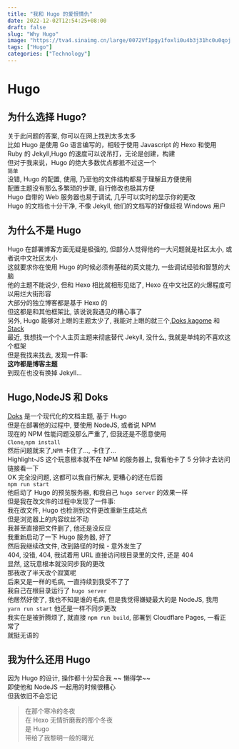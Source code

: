 ```yaml
---
title: "我和 Hugo 的爱恨情仇"
date: 2022-12-02T12:54:25+08:00
draft: false
slug: "Why Hugo"
image: "https://tva4.sinaimg.cn/large/0072Vf1pgy1foxli0u4b3j31hc0u0qoj.jpg"
tags: ["Hugo"]
categories: ["Technology"]
---
```

# Hugo
## 为什么选择 Hugo?
关于此问题的答案, 你可以在网上找到太多太多  
比如 Hugo 是使用 Go 语言编写的，相较于使用 Javascript 的 Hexo 和使用 Ruby 的 Jekyll,Hugo 的速度可以说吊打，无论是创建，构建  
但对于我来说，Hugo 的绝大多数优点都抵不过这一个  
` 简单 `  
没错, Hugo 的配置, 使用, 乃至他的文件结构都易于理解且方便使用  
配置主题没有那么多繁琐的步骤, 自行修改也极其方便  
Hugo 自带的 Web 服务器也易于调试, 几乎可以实时的显示你的更改  
Hugo 的文档也十分干净, 不像 Jekyll, 他们的文档写的好像歧视 Windows 用户  
## 为什么不是 Hugo
Hugo 在部署博客方面无疑是极强的, 但部分人觉得他的一大问题就是社区太小, 或者说中文社区太小  
这就要求你在使用 Hugo 的时候必须有基础的英文能力, 一些调试经验和智慧的大脑  
他的主题不能说少, 但和 Hexo 相比就相形见绌了, Hexo 在中文社区的火爆程度可以用烂大街形容   
大部分的独立博客都是基于 Hexo 的  
但这都是和其他框架比, 该说说我遇见的糟心事了  
另外, Hugo 能够对上眼的主题太少了, 我能对上眼的就三个,[Doks](https://getdoks.org/),[kagome](https://github.com/miiiku/hugo-theme-kagome) 和 [Stack](https://github.com/CaiJimmy/hugo-theme-stack)  
最近, 我想找一个个人主页主题来彻底替代 Jekyll, 没什么, 我就是单纯的不喜欢这个框架  
但是我找来找去, 发现一件事:  
**这咋都是博客主题**  
到现在也没有换掉 Jekyll...  
## Hugo,NodeJS 和 Doks
[Doks](https://getdoks.org/) 是一个现代化的文档主题, 基于 Hugo   
但是在部署他的过程中, 要使用 NodeJS, 或者说 NPM  
现在的 NPM 性能问题没那么严重了, 但我还是不愿意使用  
`Clone`,`npm install`  
然后问题就来了,`NPM` 卡住了..., 卡住了...  
Highlight-JS 这个玩意根本就不在 NPM 的服务器上, 我看他卡了 5 分钟才去访问链接看一下  
OK 完全没问题, 这都可以我自行解决, 更糟心的还在后面  
`npm run start`  
他启动了 Hugo 的预览服务器, 和我自己 `hugo server` 的效果一样  
但是我在改文件的过程中发现了一件事:  
我在改文件, Hugo 也检测到文件更改重新生成站点  
但是浏览器上的内容纹丝不动  
我甚至直接把文件删了, 他还是没反应  
我重新启动了一下 Hugo 服务器, 好了  
然后我继续改文件, 改到路径的时候 - 意外发生了  
404, 没错, 404, 我试着用 URL 直接访问根目录里的文件, 还是 404  
显然, 这玩意根本就没同步我的更改  
那我改了半天改个寂寞呢  
后来又是一样的毛病, 一直持续到我受不了了  
我自己在根目录运行了 `hugo server`  
他居然好使了, 我也不知是谁的毛病, 但是我觉得嫌疑最大的是 NodeJS, 我用 `yarn run start` 他还是一样不同步更改  
我实在是被折腾烦了, 就直接 `npm run build`, 部署到 Cloudflare Pages, 一看正常了  
就挺无语的  
## 我为什么还用 Hugo
因为 Hugo 的设计, 操作都十分契合我 ~~ 懒得学~~  
即使他和 NodeJS 一起用的时候很糟心  
但我依旧不会忘记  
> 在那个寒冷的冬夜  
> 在 Hexo 无情折磨我的那个冬夜  
> 是 Hugo   
> 带给了我黎明一般的曙光  
